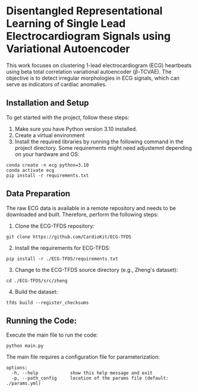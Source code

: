 # Disentangled Representational Learning of Single Lead Electrocardiogram Signals using Variational Autoencoder

This work focuses on clustering 1-lead electrocardiogram (ECG) heartbeats using beta total correlation variational autoencoder ($\beta$-TCVAE).
The objective is to detect irregular morphologies in ECG signals, which can serve as indicators of cardiac anomalies.

## Installation and Setup

To get started with the project, follow these steps:

1. Make sure you have Python version 3.10 installed.
2. Create a virtual environment
3. Install the required libraries by running the following command in the project directory. Some requirements might need adjustemnt depending on your hardware and OS:
````
conda create -n ecg python=3.10
conda activate ecg
pip install -r requirements.txt
````

## Data Preparation

The raw ECG data is available in a remote repository and needs to be downloaded and built. Therefore, perform the following steps:

1. Clone the ECG-TFDS repository:
```
git clone https://github.com/CardioKit/ECG-TFDS
```
2. Install the requirements for ECG-TFDS:
```
pip install -r ./ECG-TFDS/requirements.txt
```
3. Change to the ECG-TFDS source directory (e.g., Zheng's dataset):
```
cd ./ECG-TFDS/src/zheng
```
4. Build the dataset:
```
tfds build --register_checksums
```

## Running the Code:

Execute the main file to run the code:

```
python main.py 
```
The main file requires a configuration file for parameterization:

```
options:
  -h, --help            show this help message and exit
  -p, --path_config     location of the params file (default: ./params.yml)
```
